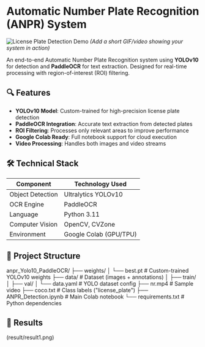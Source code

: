 # Automatic Number Plate Recognition (ANPR) System

![License Plate Detection Demo](demo.gif) *(Add a short GIF/video showing your system in action)*

An end-to-end Automatic Number Plate Recognition system using **YOLOv10** for detection and **PaddleOCR** for text extraction. Designed for real-time processing with region-of-interest (ROI) filtering.

## 🔍 Features
- **YOLOv10 Model**: Custom-trained for high-precision license plate detection
- **PaddleOCR Integration**: Accurate text extraction from detected plates
- **ROI Filtering**: Processes only relevant areas to improve performance
- **Google Colab Ready**: Full notebook support for cloud execution
- **Video Processing**: Handles both images and video streams

## 🛠️ Technical Stack
| Component          | Technology Used          |
|---------------------|--------------------------|
| Object Detection    | Ultralytics YOLOv10      |
| OCR Engine          | PaddleOCR                |
| Language            | Python 3.11              |
| Computer Vision     | OpenCV, CVZone           |
| Environment         | Google Colab (GPU/TPU)   |

## 📂 Project Structure

anpr_Yolo10_PaddleOCR/
├── weights/
│ └── best.pt # Custom-trained YOLOv10 weights
├── data/ # Dataset (images + annotations)
│ ├── train/
│ ├── val/
│ └── data.yaml # YOLO dataset config
├── nr.mp4 # Sample video
├── coco.txt # Class labels ("license_plate")
├── ANPR_Detection.ipynb # Main Colab notebook
└── requirements.txt # Python dependencies


## 📸 Results

(result/result1.png)

